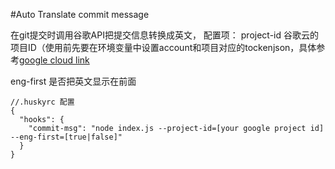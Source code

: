 #Auto Translate commit message

在git提交时调用谷歌API把提交信息转换成英文，
配置项：
project-id 谷歌云的项目ID（使用前先要在环境变量中设置account和项目对应的tockenjson，具体参考[google cloud link](https://cloud.google.com/sdk/docs/initializing)

eng-first 是否把英文显示在前面


```
//.huskyrc 配置
{
  "hooks": {
    "commit-msg": "node index.js --project-id=[your google project id] --eng-first=[true|false]"
  }
}
```
